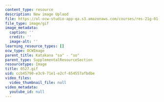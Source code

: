 ```yaml
---
content_type: resource
description: New image Uplaod
file: https://ol-ocw-studio-app-qa.s3.amazonaws.com/courses/res-21g-01-kana-spring-2010/ccb45790e3c971e1e2cf654557afbdbe_0527.gif
file_type: image/gif
image_metadata:
  caption: ''
  credit: ''
  image-alt: ''
learning_resource_types: []
ocw_type: OCWImage
parent_title: Katakana "sa" - "so"
parent_type: SupplementalResourceSection
resourcetype: Image
title: 0527.gif
uid: ccb45790-e3c9-71e1-e2cf-654557afbdbe
video_files:
  video_thumbnail_file: null
video_metadata:
  youtube_id: null
---
```

